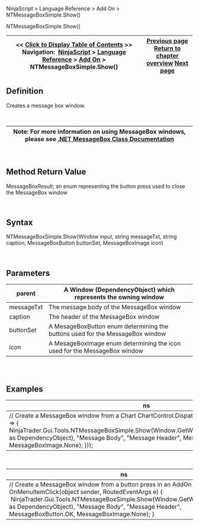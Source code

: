 ﻿


NinjaScript \> Language Reference \> Add On \> NTMessageBoxSimple.Show()






















NTMessageBoxSimple.Show()







| \<\< [Click to Display Table of Contents](ntmessageboxsimple_show().md) \>\> **Navigation:**     [NinjaScript](ninjascript-1.md) \> [Language Reference](language_reference_wip-1.md) \> [Add On](add_on-1.md) \> NTMessageBoxSimple.Show() | [Previous page](ntmenuitem-1.md) [Return to chapter overview](add_on-1.md) [Next page](ntwindow-1.md) |
| --- | --- |











## Definition


Creates a message box window.


 




| Note: For more information on using MessageBox windows, please see [.NET MessageBox Class Documentation](https://docs.microsoft.com/en-us/dotnet/api/system.windows.messagebox?view=netframework-4.8) |
| --- |



 


## Method Return Value


MessageBoxResult; an enum representing the button press used to close the MessageBox window


 


## Syntax


NTMessageBoxSimple.Show(Window input, string messageTxt, string caption, MessageBoxButton buttonSet, MessageBoxImage icon)


 


## Parameters




| parent | A Window (DependencyObject) which represents the owning window |
| --- | --- |
| messageTxt | The message body of the MessageBox window |
| caption | The header of the MessageBox window |
| buttonSet | A MesageBoxButton enum determining the buttons used for the MessageBox window |
| icon | A MesageBoxImage enum determining the icon used for the MessageBox window |



## 


 


## Examples




| ns |
| --- |
| // Create a MessageBox window from a Chart ChartControl.Dispatcher.InvokeAsync(new Action(() \=\> {          NinjaTrader.Gui.Tools.NTMessageBoxSimple.Show(Window.GetWindow(ChartControl.OwnerChart as DependencyObject), "Message Body", "Message Header", MessageBoxButton.OK, MessageBoxImage.None); })); |



 




| ns |
| --- |
| // Create a MessageBox window from a button press in an AddOn private void OnMenuItemClick(object sender, RoutedEventArgs e) {     NinjaTrader.Gui.Tools.NTMessageBoxSimple.Show(Window.GetWindow(e.Source as DependencyObject), "Message Body", "Message Header", MessageBoxButton.OK, MessageBoxImage.None); } |









